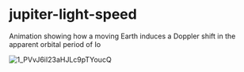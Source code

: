 # jupiter-light-speed
Animation showing how a moving Earth induces a Doppler shift in the apparent orbital period of Io

![1_PVvJ6iI23aHJLc9pTYoucQ](https://user-images.githubusercontent.com/12768908/207158384-4e44f62b-6427-45a5-9eef-36b4497a39e9.gif)
